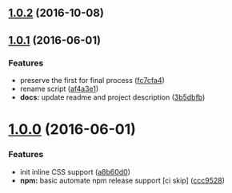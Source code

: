 <a name="1.0.2"></a>
## [1.0.2](https://github.com/sparanoid/grunt-uncss-inline/compare/v1.0.1...v1.0.2) (2016-10-08)



<a name="1.0.1"></a>
## [1.0.1](https://github.com/sparanoid/grunt-uncss-inline/compare/v1.0.0...v1.0.1) (2016-06-01)


### Features

* preserve the first  for final process ([fc7cfa4](https://github.com/sparanoid/grunt-uncss-inline/commit/fc7cfa4))
* rename script ([af4a3e1](https://github.com/sparanoid/grunt-uncss-inline/commit/af4a3e1))
* **docs:** update readme and project description ([3b5dbfb](https://github.com/sparanoid/grunt-uncss-inline/commit/3b5dbfb))



<a name="1.0.0"></a>
# [1.0.0](https://github.com/sparanoid/grunt-uncss-inline/compare/v0.5.1...v1.0.0) (2016-06-01)


### Features

* init inline CSS support ([a8b60d0](https://github.com/sparanoid/grunt-uncss-inline/commit/a8b60d0))
* **npm:** basic automate npm release support [ci skip] ([ccc9528](https://github.com/sparanoid/grunt-uncss-inline/commit/ccc9528))
